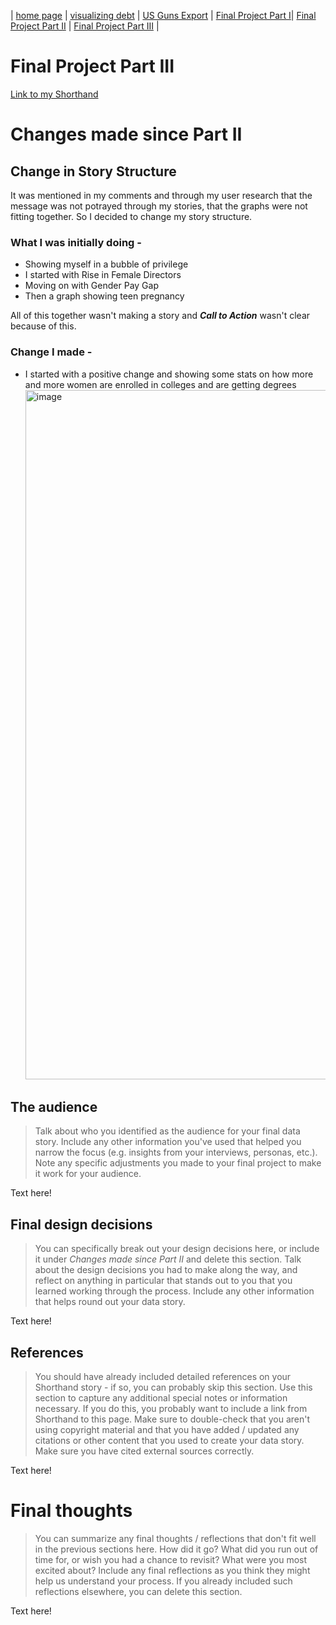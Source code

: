 | [home page](https://ghulepati.github.io/ghule-portfolio/) | [visualizing debt](tableau.md) | [US Guns Export](Export.md) | [Final Project Part I](https://ghulepati.github.io/ghule-portfolio/final_project_SaiGhule.html)| [Final Project Part II](Final_Project_SaiGhule_Part_II.md) | [Final Project Part III](https://carnegiemellon.shorthandstories.com/being-a-woman-in-the-21st-century/index.html) |

# Final Project Part III 

[Link to my Shorthand](https://carnegiemellon.shorthandstories.com/being-a-woman-in-the-21st-century/index.html)


# Changes made since Part II

## Change in Story Structure 

It was mentioned in my comments and through my user research that the message was not potrayed through my stories, that the graphs were not fitting together. So I decided to change my story structure. 

### What I was initially doing - 

- Showing myself in a bubble of privilege
- I started with Rise in Female Directors
- Moving on with Gender Pay Gap
- Then a graph showing teen pregnancy

All of this together wasn't making a story and ***Call to Action*** wasn't clear because of this.

### Change I made - 

- I started with a positive change and showing some stats on how more and more women are enrolled in colleges and are getting degrees
  <img width="1103" alt="image" src="https://github.com/user-attachments/assets/fba19a56-1648-439f-b845-9c235d7f10c6">
 

## The audience
> Talk about who you identified as the audience for your final data story.  Include any other information you've used that helped you narrow the focus (e.g. insights from your interviews, personas, etc.).  Note any specific adjustments you made to your final project to make it work for your audience.

Text here!

## Final design decisions
> You can specifically break out your design decisions here, or include it under *Changes made since Part II* and delete this section. Talk about the design decisions you had to make along the way, and reflect on anything in particular that stands out to you that you learned working through the process.  Include any other information that helps round out your data story. 

Text here!

## References
> You should have already included detailed references on your Shorthand story - if so, you can probably skip this section.  Use this section to capture any additional special notes or information necessary.  If you do this, you probably want to include a link from Shorthand to this page. Make sure to double-check that you aren't using copyright material and that you have added / updated any citations or other content that you used to create your data story.  Make sure you have cited external sources correctly. 

Text here!

# Final thoughts
> You can summarize any final thoughts / reflections that don't fit well in the previous sections here.  How did it go?  What did you run out of time for, or wish you had a chance to revisit?  What were you most excited about?  Include any final reflections as you think they might help us understand your process.  If you already included such reflections elsewhere, you can delete this section. 

Text here!
